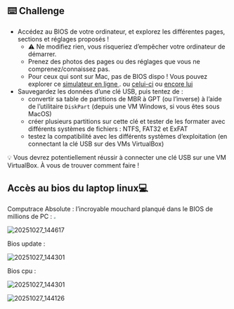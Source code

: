 
## ⌨️ Challenge

- Accédez au BIOS de votre ordinateur, et explorez les différentes pages, sections et réglages proposés !
  - ⚠️ Ne modifiez rien, vous risqueriez d’empêcher votre ordinateur de démarrer.
  - Prenez des photos des pages ou des réglages que vous ne comprenez/connaissez pas.
  - Pour ceux qui sont sur Mac, pas de BIOS dispo ! Vous pouvez explorer ce [simulateur en ligne ](https://l.oclock.io/andromede-technicien-support-it-854ada6c557d64d4c9d71322d397f5bf). ou [celui-ci](https://l.oclock.io/andromede-technicien-support-it-2d06d5739f2508d8eec5b6db68bc43d4) ou [encore lui](https://l.oclock.io/andromede-technicien-support-it-dcfb4ea81259b23bbf3a6e14b722ee4b)
- Sauvegardez les données d’une clé USB, puis tentez de :
  - convertir sa table de partitions de MBR à GPT (ou l’inverse) à l’aide de l’utilitaire `DiskPart` (depuis une VM Windows, si vous êtes sous MacOS)
  - créer plusieurs partitions sur cette clé et tester de les formater avec différents systèmes de fichiers : NTFS, FAT32 et ExFAT
  - testez la compatibilité avec les différents systèmes d’exploitation (en connectant la clé USB sur des VMs VirtualBox)

💡 Vous devrez potentiellement réussir à connecter une clé USB sur une VM VirtualBox. À vous de trouver comment faire !

## **Accès au bios du laptop linux**💻

Computrace Absolute : l’incroyable mouchard planqué dans le BIOS de millions de PC : <img src="F:\Github-oclock\EcoleOck\Challenges\Images\S2-support\dog.webp" style="zoom:25%;" />

![20251027_144617](F:\Github-oclock\EcoleOck\Challenges\Images\S2-support\20251027_144617.jpg)

Bios update : 

![20251027_144301](F:\Github-oclock\EcoleOck\Challenges\Images\S2-support\20251027_144301.jpg)

Bios cpu :

![20251027_144301](F:\Github-oclock\EcoleOck\Challenges\Images\S2-support\20251027_144301.jpg)

![20251027_144126](F:\Github-oclock\EcoleOck\Challenges\Images\S2-support\20251027_144126.jpg)
